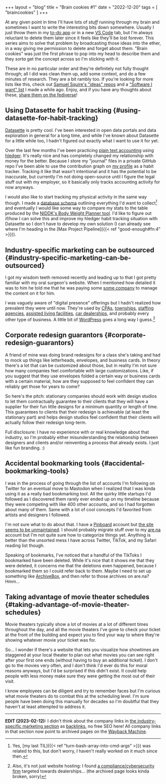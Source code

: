 +++
layout = "blog"
title = "Brain cookies #1"
date = "2022-12-20"
tags = [
  "braincookies"
]
+++

At any given point in time I'll have lots of _stuff_ running through my brain and sometimes I want to write the interesting bits down somewhere. Usually I just throw them in my [to-do app](https://todoist.com) or in a new [VS Code](https://code.visualstudio.com) tab, but I'm always reluctant to delete them later since it feels like they'll be lost forever. This series aims to solve that problem by broadcasting those ideas into the ether, in a way giving me permission to delete and forget about them. "Brain cookies" was just the first phrase to pop into my head to describe them and they _sorta_ get the concept across so I'm sticking with it.

<!--more-->

These are in no particular order and they're definitely not fully thought through; all I did was clean them up, add some context, and do a few minutes of research. They are a bit rambly too. If you're looking for more lists like this, check out [Samuel Squire's "ideas" repos](https://github.com/samsquire/ideas) and a ["Software I want" list](https://github.com/themaxdavitt/software-i-want) I made a while ago. Enjoy, and if you have any thoughts about these, [share them on the fediverse](https://fosstodon.org/@themaxdavitt/109549047400049154)!

## Using Datasette for habit tracking {#using-datasette-for-habit-tracking}

[Datasette](https://datasette.io) is pretty cool. I've been interested in open data portals and data exploration in general for a long time, and while I've known about Datasette for a little while too, I hadn't figured out exactly what I want to use it for yet.

Over the last few months I've been practicing [plain text accounting](https://plaintextaccounting.org) using [hledger](https://hledger.org). It's really nice and has completely changed my relationship with money for the better. Because I store my "journal" files in a private GitHub repo I've been able to use the contribution graph on [my profile](https://github.com/themaxdavitt) as a habit tracker. Tracking it like that wasn't intentional and it has the potential to be inaccurate, but currently I'm not doing open-source until I figure the legal stuff out with my employer, so it basically only tracks accounting activity for now anyways. 

I would also like to start tracking my physical activity in the same way though. I made a [database schema](https://gist.github.com/themaxdavitt/563e349613cc41a0456d38a1215e5ec0) outlining everything I'd want to collect[^1] and eventually I would like some way to compare my stats to the table produced by the [NIDDK's Body Weight Planner tool](https://www.niddk.nih.gov/bwp). I'd like to figure out if/how I can solve this and improve my hledger habit tracking situation with Datasette so I don't have to develop my own solution (I can already see where I'm heading in the [Max Project Pipeline]({{< ref "good-enough#fn:4" >}})).

[^1]: Yes, [my last TIL]({{< ref "turn-bash-array-into-cmd-args" >}}) was related to this, but don't worry, I haven't really worked on it much since then.

## Industry-specific marketing can be outsourced {#industry-specific-marketing-can-be-outsourced}

I got my wisdom teeth removed recently and leading up to that I got pretty familiar with my oral surgeon's website. When I mentioned how detailed it was to him he told me that he was paying some [some company](https://web.archive.org/web/20221220/https://www.pbhs.com) to manage the content on it for him.

I was vaguely aware of "digital presence" offerings but I hadn't realized how prevalent they were until now. They're used by [CPAs](https://web.archive.org/web/20221220/https://www.cpasitesolutions.com/), [townships](https://web.archive.org/web/20230127045230/https://www.townweb.com/), [staffing agencies](https://web.archive.org/web/20221220/https://www.haleymarketing.com/services/websites/), [assisted living facilities](https://web.archive.org/web/20221220/https://www.ltcwebsitesolutions.com), [car dealerships](https://web.archive.org/web/20221220/https://www.sincrodigital.com), and probably every other type of business. A little bit of [WordPress](https://wordpress.org) goes a long way I guess.[^2]

[^2]: Also, it's not just website hosting: I found [a compliance/cybersecurity firm](https://web.archive.org/web/20221220/https://complyauto.com) targeted towards dealerships... (the archived page looks kinda broken, sorry)

## Corporate redesign guarantors {#corporate-redesign-guarantors}

<!-- todo: link Syd's website when it's back up -->

A friend of mine was doing brand redesigns for a class she's taking and had to mock up things like letterheads, envelopes, and business cards. In theory there's a lot that can be customized about those, but in reality I'm not sure how many companies feel comfortable with large customizations. Like, if you suggest that they use envelopes folded a certain way or business cards with a certain material, how are they supposed to feel confident they can reliably get those for years to come?

So here's the pitch: stationary companies should work with design studios to let them contractually guarantee to their clients that they will have a supplier for their fun little designs for a minimum quantity or length of time. This guarantees to clients that their redesign is achievable (at least the stationary part) and helps design studios feel confident that their clients will actually follow their redesign long-term.

Full disclosure: I have no experience with or real knowledge about that industry, so I'm probably either misunderstanding the relationship between designers and clients and/or reinventing a process that already exists. I just like fun branding. :)

## Accidental bookmarking tools {#accidental-bookmarking-tools}

I was in the process of going through the list of accounts I'm following on Twitter for an eventual move to Mastodon when I realized that I was kinda using it as a really bad bookmarking tool. All the quirky little startups I'd followed as I discovered them rarely ever ended up on my timeline because they were competing with like 400 other accounts, and so I had forgotten about many of them. Same with a lot of cool concepts I'd favorited from artists and designers I followed.

I'm not sure what to do about that. I have a [Pinboard](https://pinboard.in) account but [the site seems to be unmaintained](https://news.ycombinator.com/item?id=34062802). I should probably migrate stuff over to my [are.na](https://are.na) account but I'm not quite sure how to categorize things yet. Anything is better than the unsorted mess I have across Twitter, TikTok, and my Safari reading list though.

Speaking of bookmarks, I've noticed that a handful of the TikToks I bookmarked have been deleted. While it's nice that it shows me that they were deleted, it concerns me that the deletions even happened, because I bookmarked them so I could refer back to them. Maybe I need to set up something like [ArchiveBox](https://archivebox.io), and then refer to those archives on are.na? Hmm...

## Taking advantage of movie theater schedules {#taking-advantage-of-movie-theater-schedules}

Movie theaters typically show a lot of movies at a lot of different times throughout the day, and all the movie theaters I've gone to check your ticket at the front of the building and expect you to find your way to where they're showing whatever movie your ticket was for.

So... I wonder if there's a website that lets you visualize how showtimes are staggered at your local theater to plan out what movies you can see right after your first one ends (without having to buy an additional ticket). I don't go to the movies very often, and I don't think I'd ever do this for moral reasons anyways, but I'd be surprised if this didn't exist. It could help people with less money make sure they were getting the most out of their visit.

I know employees can be diligent and try to remember faces but I'm curious what movie theaters do to combat this at the scheduling level. I'm sure people have been doing this manually for decades so I'm doubtful that they haven't at least attempted to address it. 

---

**EDIT (2023-02-12):** I didn't think about the company links in [the industry-specific marketing section](#industry-specific-marketing-can-be-outsourced) as [backlinks](https://en.wikipedia.org/wiki/Backlink), no free SEO here! All company links in that section now point to archived pages on the [Wayback Machine](https://archive.org/web/).
